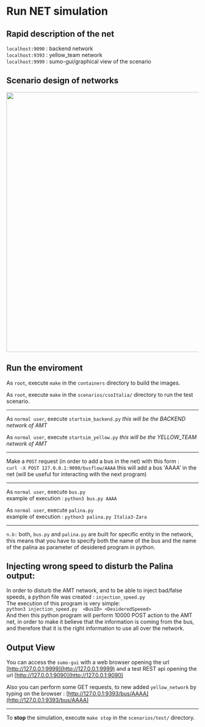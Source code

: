 # Run NET simulation
## Rapid description of the net

```localhost:9090``` : backend network <br />
```localhost:9393``` : yellow_team network <br />
```localhost:9999``` : sumo-gui/graphical view of the scenario <br />

## Scenario design of networks

<img src="https://github.com/simocellla/csoItaliaSimulation/blob/main/net_working/fig/scenario_view%20.png" width="720" height="680">

## Run the enviroment

As ```root```, execute ```make``` in the ```containers``` directory to build the images.

As ```root```, execute ```make``` in the ```scenarios/csoItalia/``` directory to run the test scenario.

---

As ```normal user```, execute ```startsim_backend.py``` *this will be the BACKEND network of AMT*

As ```normal user```, execute ```startsim_yellow.py``` *this will be the YELLOW_TEAM network of AMT*

---

Make a ```POST``` request (in order to add a bus in the net) with this form : <br />
```curl -X POST 127.0.0.1:9090/busflow/AAAA```
this will add a bus 'AAAA' in the net (will be useful for interacting with the next program)

---

As ```normal user```, execute ```bus.py``` <br />
example of execution : ```python3 bus.py AAAA```

As ```normal user```, execute ```palina.py```<br />
example of execution : ```python3 palina.py Italia3-Zara```

---

```n.b:``` both, ```bus.py``` and  ```palina.py``` are built for specific entity in the network, this means that you have to specify both the name of the bus and the name of the palina as parameter of desidered program in python.

## Injecting wrong speed to disturb the Palina output:
In order to disturb the AMT network, and to be able to inject bad/false speeds, a python file was created : ```injection_speed.py``` <br />
The execution of this program is very simple: <br />
```python3 injection_speed.py  <BusID> <DesideredSpeeed>``` <br />
And then this python program will perform 10000 POST action to the AMT net, in order to make it believe that the information is coming from the bus, and therefore that it is the right information to use all over the network.

## Output View
You can access the ```sumo-gui``` with a web browser opening the url [http://127.0.0.1:9999](http://127.0.0.1:9999) and a test REST api opening the url [http://127.0.0.1:9090](http://127.0.0.1:9090) <br />

Also you can perform some GET requests, to new added ```yellow_network``` by typing on the browser : [http://127.0.0.1:9393/bus/AAAA](http://127.0.0.1:9393/bus/AAAA) <br />

---

To **stop** the simulation, execute ```make stop``` in the ```scenarios/test/``` directory. <br />